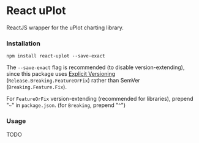 # React uPlot

ReactJS wrapper for the uPlot charting library.

### Installation

```
npm install react-uplot --save-exact
```

The `--save-exact` flag is recommended (to disable version-extending), since this package uses [Explicit Versioning](https://medium.com/sapioit/why-having-3-numbers-in-the-version-name-is-bad-92fc1f6bc73c) (`Release.Breaking.FeatureOrFix`) rather than SemVer (`Breaking.Feature.Fix`).

For `FeatureOrFix` version-extending (recommended for libraries), prepend "`~`" in `package.json`. (for `Breaking`, prepend "`^`")

### Usage

TODO